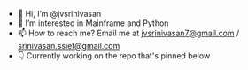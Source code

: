 - 👋 Hi, I’m @jvsrinivasan
- 👀 I’m interested in Mainframe and Python
- 📫 How to reach me? Email me at jvsrinivasan7@gmail.com / srinivasan.ssiet@gmail.com
- 👇 Currently working on the repo that's pinned below

<!---
jvsrinivasan/jvsrinivasan is a ✨ special ✨ repository because its `README.md` (this file) appears on your GitHub profile.
You can click the Preview link to take a look at your changes.
--->
